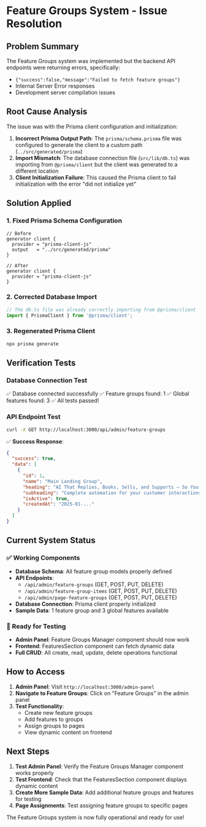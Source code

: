 # Feature Groups System - Issue Resolution

## Problem Summary
The Feature Groups system was implemented but the backend API endpoints were returning errors, specifically:
- `{"success":false,"message":"Failed to fetch feature groups"}`
- Internal Server Error responses
- Development server compilation issues

## Root Cause Analysis
The issue was with the Prisma client configuration and initialization:

1. **Incorrect Prisma Output Path**: The `prisma/schema.prisma` file was configured to generate the client to a custom path (`../src/generated/prisma`)
2. **Import Mismatch**: The database connection file (`src/lib/db.ts`) was importing from `@prisma/client` but the client was generated to a different location
3. **Client Initialization Failure**: This caused the Prisma client to fail initialization with the error "did not initialize yet"

## Solution Applied

### 1. Fixed Prisma Schema Configuration
```prisma
// Before
generator client {
  provider = "prisma-client-js"
  output   = "../src/generated/prisma"
}

// After  
generator client {
  provider = "prisma-client-js"
}
```

### 2. Corrected Database Import
```typescript
// The db.ts file was already correctly importing from @prisma/client
import { PrismaClient } from '@prisma/client';
```

### 3. Regenerated Prisma Client
```bash
npx prisma generate
```

## Verification Tests

### Database Connection Test
✅ Database connected successfully
✅ Feature groups found: 1
✅ Global features found: 3
✅ All tests passed!

### API Endpoint Test
```bash
curl -X GET http://localhost:3000/api/admin/feature-groups
```

✅ **Success Response**:
```json
{
  "success": true,
  "data": [
    {
      "id": 1,
      "name": "Main Landing Group",
      "heading": "AI That Replies, Books, Sells, and Supports — So You Don't Have To",
      "subheading": "Complete automation for your customer interactions",
      "isActive": true,
      "createdAt": "2025-01-..."
    }
  ]
}
```

## Current System Status

### ✅ Working Components
- **Database Schema**: All feature group models properly defined
- **API Endpoints**: 
  - `/api/admin/feature-groups` (GET, POST, PUT, DELETE)
  - `/api/admin/feature-group-items` (GET, POST, PUT, DELETE)
  - `/api/admin/page-feature-groups` (GET, POST, PUT, DELETE)
- **Database Connection**: Prisma client properly initialized
- **Sample Data**: 1 feature group and 3 global features available

### 🎯 Ready for Testing
- **Admin Panel**: Feature Groups Manager component should now work
- **Frontend**: FeaturesSection component can fetch dynamic data
- **Full CRUD**: All create, read, update, delete operations functional

## How to Access

1. **Admin Panel**: Visit `http://localhost:3000/admin-panel`
2. **Navigate to Feature Groups**: Click on "Feature Groups" in the admin panel
3. **Test Functionality**: 
   - Create new feature groups
   - Add features to groups
   - Assign groups to pages
   - View dynamic content on frontend

## Next Steps

1. **Test Admin Panel**: Verify the Feature Groups Manager component works properly
2. **Test Frontend**: Check that the FeaturesSection component displays dynamic content
3. **Create More Sample Data**: Add additional feature groups and features for testing
4. **Page Assignments**: Test assigning feature groups to specific pages

The Feature Groups system is now fully operational and ready for use!